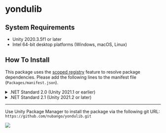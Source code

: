 # yondulib



## System Requirements

- Unity 2020.3.5f1 or later
- Intel 64-bit desktop platforms (Windows, macOS, Linux)

## How To Install

This package uses the [scoped registry](https://docs.unity3d.com/Manual/upm-scoped.html) feature to resolve package
dependencies. Please add the following lines to the manifest file
(`Packages/manifest.json`).


<details>
<summary>.NET Standard 2.0 (Unity 2021.1 or earlier)</summary>

To the `scopedRegistries` section:

```
"scopedRegistries": [
    {
      "name": "Unity NuGet",
      "url": "https://unitynuget-registry.azurewebsites.net",
      "scopes": [
        "org.nuget"
      ]
    },
    {
      "name": "Keijiro",
      "url": "https://registry.npmjs.com",
      "scopes": [
        "jp.keijiro"
      ]
    }
  ]
```
</details>

<details>
<summary>.NET Standard 2.1 (Unity 2021.2 or later)</summary>

To the `scopedRegistries` section:

```
"scopedRegistries": [
    {
      "name": "Keijiro",
      "url": "https://registry.npmjs.com",
      "scopes": [
        "jp.keijiro"
      ]
    }
  ]
```
</details>


---

Use Unity Package Manager to install the package via the following git URL: `https://github.com/nubango/yondulib.git`

![](https://i.gyazo.com/b54e9daa9a483d9bf7f74f0e94b2d38a.gif)

